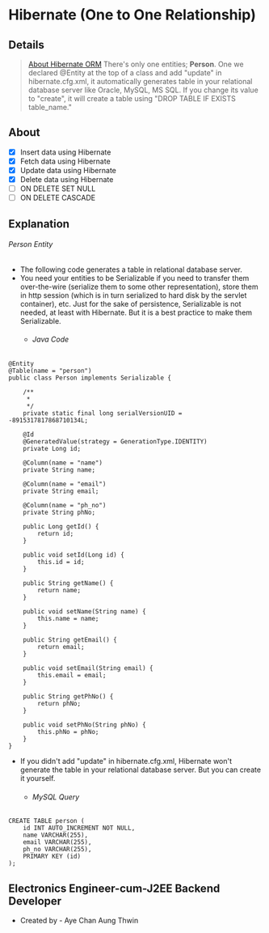 # Hibernate (One to One Relationship)
## Details
> [About Hibernate ORM](https://hibernate.org/orm/)
> There's only one entities; **Person**.
> One we declared @Entity at the top of a class and add "<property name="hibernate.hbm2ddl.auto">update</property>" in hibernate.cfg.xml, it automatically generates table in your relational database server like Oracle, MySQL, MS SQL.
> If you change its value to "create", it will create a table using "DROP TABLE IF EXISTS table_name."

## About
- [X] Insert data using Hibernate
- [X] Fetch data using Hibernate
- [X] Update data using Hibernate
- [X] Delete data using Hibernate
- [ ] ON DELETE SET NULL
- [ ] ON DELETE CASCADE

## Explanation
###### Person Entity ######
- The following code generates a table in relational database server.
- You need your entities to be Serializable if you need to transfer them over-the-wire (serialize them to some other representation), store them in http session (which is in turn serialized to hard disk by the servlet container), etc. Just for the sake of persistence, Serializable is not needed, at least with Hibernate. But it is a best practice to make them Serializable.
   - ###### Java Code ######
```
@Entity
@Table(name = "person")
public class Person implements Serializable {

	/**
	 * 
	 */
	private static final long serialVersionUID = -8915317817868710134L;

	@Id
	@GeneratedValue(strategy = GenerationType.IDENTITY)
	private Long id;
	
	@Column(name = "name")
	private String name;
	
	@Column(name = "email")
	private String email;
	
	@Column(name = "ph_no")
	private String phNo;

	public Long getId() {
		return id;
	}
	
	public void setId(Long id) {
		this.id = id;
	}

	public String getName() {
		return name;
	}

	public void setName(String name) {
		this.name = name;
	}

	public String getEmail() {
		return email;
	}

	public void setEmail(String email) {
		this.email = email;
	}

	public String getPhNo() {
		return phNo;
	}

	public void setPhNo(String phNo) {
		this.phNo = phNo;
	}
}
```
- If you didn't add "<property name="hibernate.hbm2ddl.auto">update</property>" in hibernate.cfg.xml, Hibernate won't generate the table in your relational database server. But you can create it yourself.
   - ###### MySQL Query ######
```
CREATE TABLE person (
	id INT AUTO_INCREMENT NOT NULL,
	name VARCHAR(255),
	email VARCHAR(255),
	ph_no VARCHAR(255),
	PRIMARY KEY (id)
);
```
## Electronics Engineer-cum-J2EE Backend Developer ##
-  Created by - Aye Chan Aung Thwin
